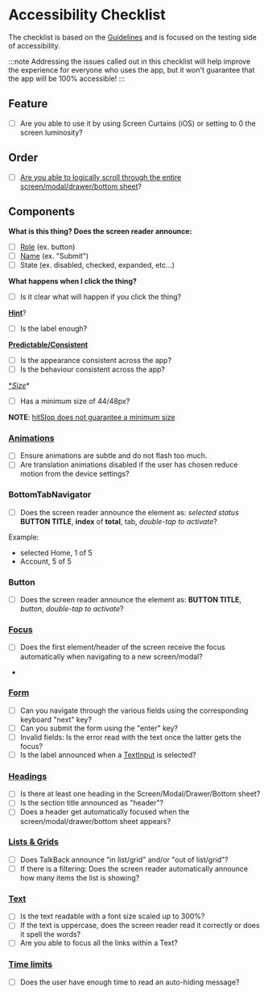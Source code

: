 # Accessibility Checklist

The checklist is based on the [Guidelines](./guidelines) and is focused on the testing side of accessibility.

:::note
Addressing the issues called out in this checklist will help improve the experience for everyone who uses the app,
but it won't guarantee that the app will be 100% accessible!
:::

## Feature

- [ ]  Are you able to use it by using Screen Curtains (iOS) or setting to 0 the screen luminosity?

## Order

- [ ]  [Are you able to logically scroll through the entire screen/modal/drawer/bottom sheet](./guidelines/focus)?

## Components

**What is this thing? Does the screen reader announce:**

- [ ]  [Role](./guidelines/accessibility-role) (ex. button)
- [ ]  [Name](./guidelines/accessibility-label) (ex. "Submit")
- [ ]  State (ex. disabled, checked, expanded, etc...)

**What happens when I click the thing?**

- [ ]  Is it clear what will happen if you click the thing?

[**Hint**](./guidelines/accessibility-hint)?

- [ ]  Is the label enough?

[**Predictable/Consistent**](guidelines/predictable-consistent)

- [ ]  Is the appearance consistent across the app?
- [ ]  Is the behaviour consistent across the app?

[**Size*](guidelines/minimum-size)*

- [ ]  Has a minimum size of 44/48px?

**NOTE**: [hitSlop does not guarantee a minimum size](guidelines/minimum-size#hitslop-vs-min-size)

### [Animations](./guidelines/animations)

- [ ]  Ensure animations are subtle and do not flash too much.
- [ ]  Are translation animations disabled if the user has chosen reduce motion from the device settings?

### BottomTabNavigator

- [ ] Does the screen reader announce the element as: _selected status_ **BUTTON TITLE**, **index** of **total**, tab, _double-tap to activate_?

Example: 
- selected Home, 1 of 5
- Account, 5 of 5

### Button

- [ ] Does the screen reader announce the element as: **BUTTON TITLE**, _button_, _double-tap to activate_?

### [Focus](./guidelines/focus)

- [ ]  Does the first element/header of the screen receive the focus automatically when navigating to a new screen/modal?
- 
### [Form](./guidelines/forms)

- [ ]  Can you navigate through the various fields using the corresponding keyboard "next" key?
- [ ]  Can you submit the form using the "enter" key?
- [ ]  Invalid fields: Is the error read with the text once the latter gets the focus?
- [ ]  Is the label announced when a [TextInput](./components/textinput) is selected?

### [Headings](./guidelines/headers)

- [ ]  Is there at least one heading in the Screen/Modal/Drawer/Bottom sheet?
- [ ]  Is the section title announced as "header"?
- [ ]  Does a header get automatically focused when the screen/modal/drawer/bottom sheet appears?

### [Lists & Grids](./guidelines/lists-grids)

- [ ]  Does TalkBack announce "in list/grid" and/or "out of list/grid"?
- [ ]  If there is a filtering: Does the screen reader automatically announce how many items the list is showing?

### [Text](./guidelines/text)

- [ ]  Is the text readable with a font size scaled up to 300%?
- [ ]  If the text is uppercase, does the screen reader read it correctly or does it spell the words?
- [ ]  Are you able to focus all the links within a Text?

### [Time limits](./guidelines/timed-actions)

- [ ]  Does the user have enough time to read an auto-hiding message?
